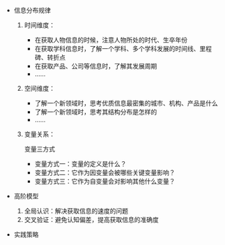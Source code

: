 - 信息分布规律

  1. 时间维度：

     - 在获取人物信息的时候，注意人物所处的时代、生卒年份
     - 在获取学科信息时，了解一个学科、多个学科发展的时间线、里程碑、转折点
     - 在获取产品、公司等信息时，了解其发展周期
     - ……

  2. 空间维度：

     - 了解一个新领域时，思考优质信息最密集的城市、机构、产品是什么
     - 了解一个新领域时，思考其结构分布是怎样的
     - ……

  3. 变量关系：

     变量三方式

     - 变量方式一：变量的定义是什么？
     - 变量方式二：它作为因变量会被哪些关键变量影响？
     - 变量方式三：它作为自变量会对影响其他什么变量？

- 高阶模型

  1. 全局认识：解决获取信息的速度的问题
  2. 交叉验证：避免认知偏差，提高获取信息的准确度

- 实践策略